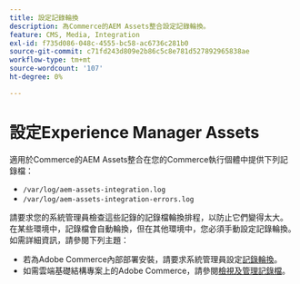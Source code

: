 ```yaml
---
title: 設定記錄輪換
description: 為Commerce的AEM Assets整合設定記錄輪換。
feature: CMS, Media, Integration
exl-id: f735d086-048c-4555-bc58-ac6736c281b0
source-git-commit: c71fd243d809e2b86c5c8e781d527892965838ae
workflow-type: tm+mt
source-wordcount: '107'
ht-degree: 0%

---
```


# 設定Experience Manager Assets

適用於Commerce的AEM Assets整合在您的Commerce執行個體中提供下列記錄檔：

- `/var/log/aem-assets-integration.log`
- `/var/log/aem-assets-integration-errors.log`

請要求您的系統管理員檢查這些記錄的記錄檔輪換排程，以防止它們變得太大。 在某些環境中，記錄檔會自動輪換，但在其他環境中，您必須手動設定記錄輪換。 如需詳細資訊，請參閱下列主題：

- 若為Adobe Commerce內部部署安裝，請要求系統管理員設定[記錄輪換](https://experienceleague.adobe.com/docs/commerce-operations/installation-guide/next-steps/configuration.html?lang=zh-Hant#server-settings)。
- 如需雲端基礎結構專案上的Adobe Commerce，請參閱[檢視及管理記錄檔](https://experienceleague.adobe.com/docs/commerce-cloud-service/user-guide/develop/test/log-locations.html?lang=zh-Hant)。
